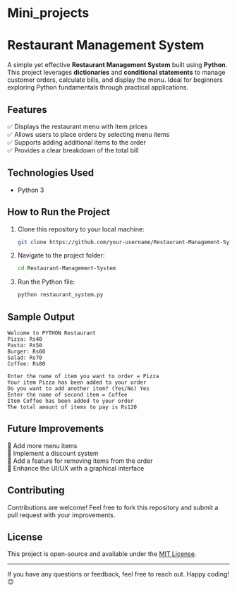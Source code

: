 # Mini_projects

# Restaurant Management System

A simple yet effective **Restaurant Management System** built using **Python**. This project leverages **dictionaries** and **conditional statements** to manage customer orders, calculate bills, and display the menu. Ideal for beginners exploring Python fundamentals through practical applications.

## Features
✅ Displays the restaurant menu with item prices  
✅ Allows users to place orders by selecting menu items  
✅ Supports adding additional items to the order  
✅ Provides a clear breakdown of the total bill  

## Technologies Used
- Python 3

## How to Run the Project
1. Clone this repository to your local machine:
   ```bash
   git clone https://github.com/your-username/Restaurant-Management-System.git
   ```
2. Navigate to the project folder:
   ```bash
   cd Restaurant-Management-System
   ```
3. Run the Python file:
   ```bash
   python restaurant_system.py
   ```

## Sample Output
```
Welcome to PYTHON Restaurant
Pizza: Rs40
Pasta: Rs50
Burger: Rs60
Salad: Rs70
Coffee: Rs80

Enter the name of item you want to order = Pizza
Your item Pizza has been added to your order
Do you want to add another item? (Yes/No) Yes
Enter the name of second item = Coffee
Item Coffee has been added to your order
The total amount of items to pay is Rs120
```

## Future Improvements
🚀 Add more menu items  
🚀 Implement a discount system  
🚀 Add a feature for removing items from the order  
🚀 Enhance the UI/UX with a graphical interface  

## Contributing
Contributions are welcome! Feel free to fork this repository and submit a pull request with your improvements.

## License
This project is open-source and available under the [MIT License](LICENSE).

---
If you have any questions or feedback, feel free to reach out. Happy coding! 😊


